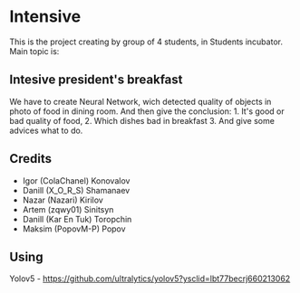 # Intensive

This is the project creating by group of 4 students, in Students incubator. Main topic is:

## Intesive president's breakfast

We have to create Neural Network, wich detected quality of objects in photo of food in dining room. And then give the conclusion: 1. It's good or bad quality of food, 2. Which dishes bad in breakfast 3. And give some advices what to do.

## Credits
- Igor    (ColaChanel)  Konovalov
- Danill  (X_O_R_S)     Shamanaev 
- Nazar   (Nazari)      Kirilov
- Artem   (zqwy01)      Sinitsyn
- Danill  (Kar En Tuk)  Toropchin
- Maksim  (PopovM-P)    Popov

## Using
Yolov5 - https://github.com/ultralytics/yolov5?ysclid=lbt77becrj660213062
